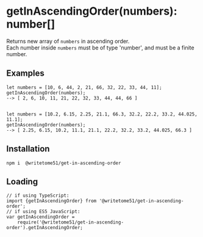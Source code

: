 # getInAscendingOrder(numbers): number[]

Returns new array of `numbers` in ascending order.  
Each number inside `numbers` must be of type 'number', and must be a finite number.


## Examples
```
let numbers = [10, 6, 44, 2, 21, 66, 32, 22, 33, 44, 11];  
getInAscendingOrder(numbers);  
--> [ 2, 6, 10, 11, 21, 22, 32, 33, 44, 44, 66 ]


let numbers = [10.2, 6.15, 2.25, 21.1, 66.3, 32.2, 22.2, 33.2, 44.025, 11.1];  
getInAscendingOrder(numbers);  
--> [ 2.25, 6.15, 10.2, 11.1, 21.1, 22.2, 32.2, 33.2, 44.025, 66.3 ]
```

## Installation
`npm i  @writetome51/get-in-ascending-order`

## Loading
```
// if using TypeScript:
import {getInAscendingOrder} from '@writetome51/get-in-ascending-order'; 
// if using ES5 JavaScript:
var getInAscendingOrder = 
    require('@writetome51/get-in-ascending-order').getInAscendingOrder;
```

